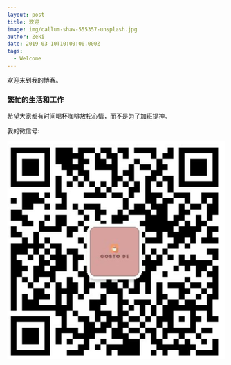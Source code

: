 ```yaml
---
layout: post
title: 欢迎
image: img/callum-shaw-555357-unsplash.jpg
author: Zeki
date: 2019-03-10T10:00:00.000Z
tags:
  - Welcome
---
```


欢迎来到我的博客。

### 繁忙的生活和工作

希望大家都有时间喝杯咖啡放松心情，而不是为了加班提神。

我的微信号:

![Wechat Image](img/wechat.png)
